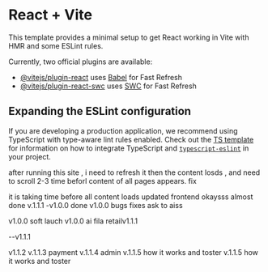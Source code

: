 # React + Vite

This template provides a minimal setup to get React working in Vite with HMR and some ESLint rules.

Currently, two official plugins are available:

- [@vitejs/plugin-react](https://github.com/vitejs/vite-plugin-react/blob/main/packages/plugin-react) uses [Babel](https://babeljs.io/) for Fast Refresh
- [@vitejs/plugin-react-swc](https://github.com/vitejs/vite-plugin-react/blob/main/packages/plugin-react-swc) uses [SWC](https://swc.rs/) for Fast Refresh

## Expanding the ESLint configuration

If you are developing a production application, we recommend using TypeScript with type-aware lint rules enabled. Check out the [TS template](https://github.com/vitejs/vite/tree/main/packages/create-vite/template-react-ts) for information on how to integrate TypeScript and [`typescript-eslint`](https://typescript-eslint.io) in your project.



after running this site , i need to refresh it then the content losds , and need to scroll 2-3 time beforl content of all pages appears. fix

it is taking time before all content loads
updated frontend
okaysss
almost done v.1.1.1
-v1.0.0 done
v1.0.0 bugs fixes
ask to aiss

v1.0.0 soft lauch 
v1.0.0 ai fila 
retailv1.1.1

--v1.1.1

v1.1.2
v.1.1.3 payment
v.1.1.4 admin
v.1.1.5 how it works and toster
v.1.1.5 how it works and toster

